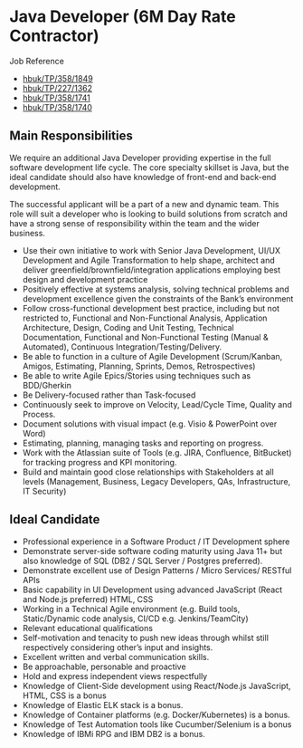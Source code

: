 # Java Developer (6M Day Rate Contractor)
Job Reference
- [hbuk/TP/358/1849](https://careers.handelsbanken.co.uk/members/modules/job/detail.php?record=1849)
- [hbuk/TP/227/1362](https://careers.handelsbanken.co.uk/members/modules/job/detail.php?record=1362)
- [hbuk/TP/358/1741](https://careers.handelsbanken.co.uk/members/modules/job/detail.php?record=1741)
- [hbuk/TP/358/1740](https://careers.handelsbanken.co.uk/members/modules/job/detail.php?record=1740)

## Main Responsibilities
We require an additional Java Developer providing expertise in the full software development life cycle. The core specialty skillset is Java, but the ideal candidate should also have knowledge of front-end and back-end development.

The successful applicant will be a part of a new and dynamic team. This role will suit a developer who is looking to build solutions from scratch and have a strong sense of responsibility within the team and the wider business.
- Use their own initiative to work with Senior Java Development, UI/UX Development and Agile Transformation to help shape, architect and deliver greenfield/brownfield/integration applications employing best design and development practice
- Positively effective at systems analysis, solving technical problems and development excellence given the constraints of the Bank’s environment
- Follow cross-functional development best practice, including but not restricted to, Functional and Non-Functional Analysis, Application Architecture, Design, Coding and Unit Testing, Technical Documentation, Functional and Non-Functional Testing (Manual & Automated), Continuous Integration/Testing/Delivery.
- Be able to function in a culture of Agile Development (Scrum/Kanban, Amigos, Estimating, Planning, Sprints, Demos, Retrospectives)
- Be able to write Agile Epics/Stories using techniques such as BDD/Gherkin
- Be Delivery-focused rather than Task-focused
- Continuously seek to improve on Velocity, Lead/Cycle Time, Quality and Process.
- Document solutions with visual impact (e.g. Visio & PowerPoint over Word)
- Estimating, planning, managing tasks and reporting on progress.
- Work with the Atlassian suite of Tools (e.g. JIRA, Confluence, BitBucket) for tracking progress and KPI monitoring.
- Build and maintain good close relationships with Stakeholders at all levels (Management, Business, Legacy Developers, QAs, Infrastructure, IT Security)

## Ideal Candidate
- Professional experience in a Software Product / IT Development sphere
- Demonstrate server-side software coding maturity using Java 11+ but also knowledge of SQL (DB2 / SQL Server / Postgres preferred).
- Demonstrate excellent use of Design Patterns / Micro Services/ RESTful APIs
- Basic capability in UI Development using advanced JavaScript (React and Node.js preferred) HTML, CSS
- Working in a Technical Agile environment (e.g. Build tools, Static/Dynamic code analysis, CI/CD e.g. Jenkins/TeamCity)
- Relevant educational qualifications
- Self-motivation and tenacity to push new ideas through whilst still respectively considering other’s input and insights.
- Excellent written and verbal communication skills.
- Be approachable, personable and proactive
- Hold and express independent views respectfully
- Knowledge of Client-Side development using React/Node.js JavaScript, HTML, CSS is a bonus
- Knowledge of Elastic ELK stack is a bonus.
- Knowledge of Container platforms (e.g. Docker/Kubernetes) is a bonus.
- Knowledge of Test Automation tools like Cucumber/Selenium is a bonus
- Knowledge of IBMi RPG and IBM DB2 is a bonus.